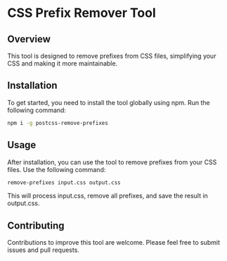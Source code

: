 # CSS Prefix Remover Tool

## Overview

This tool is designed to remove prefixes from CSS files, simplifying your CSS and making it more maintainable.

## Installation

To get started, you need to install the tool globally using npm. Run the following command:

```bash
npm i -g postcss-remove-prefixes
```

## Usage

After installation, you can use the tool to remove prefixes from your CSS files. Use the following command:

```bash
remove-prefixes input.css output.css
```

This will process input.css, remove all prefixes, and save the result in output.css.

## Contributing

Contributions to improve this tool are welcome. Please feel free to submit issues and pull requests.
